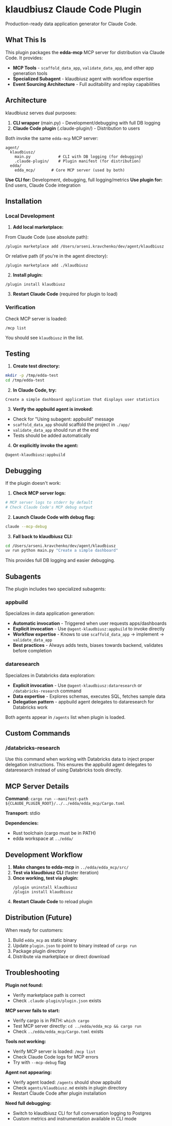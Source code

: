 # klaudbiusz Claude Code Plugin

Production-ready data application generator for Claude Code.

## What This Is

This plugin packages the **edda-mcp** MCP server for distribution via Claude Code. It provides:

- **MCP Tools** - `scaffold_data_app`, `validate_data_app`, and other app generation tools
- **Specialized Subagent** - klaudbiusz agent with workflow expertise
- **Event Sourcing Architecture** - Full auditability and replay capabilities

## Architecture

klaudbiusz serves dual purposes:
1. **CLI wrapper** (main.py) - Development/debugging with full DB logging
2. **Claude Code plugin** (.claude-plugin/) - Distribution to users

Both invoke the same `edda-mcp` MCP server:

```
agent/
  klaudbiusz/
    main.py            # CLI with DB logging (for debugging)
    .claude-plugin/    # Plugin manifest (for distribution)
  edda/
    edda_mcp/       # Core MCP server (used by both)
```

**Use CLI for:** Development, debugging, full logging/metrics
**Use plugin for:** End users, Claude Code integration

## Installation

### Local Development

1. **Add local marketplace:**

From Claude Code (use absolute path):
```
/plugin marketplace add /Users/arseni.kravchenko/dev/agent/klaudbiusz
```

Or relative path (if you're in the agent directory):
```
/plugin marketplace add ./klaudbiusz
```

2. **Install plugin:**
```
/plugin install klaudbiusz
```

3. **Restart Claude Code** (required for plugin to load)

### Verification

Check MCP server is loaded:
```
/mcp list
```

You should see `klaudbiusz` in the list.

## Testing

1. **Create test directory:**
```bash
mkdir -p /tmp/edda-test
cd /tmp/edda-test
```

2. **In Claude Code, try:**
```
Create a simple dashboard application that displays user statistics
```

3. **Verify the appbuild agent is invoked:**
- Check for "Using subagent: appbuild" message
- `scaffold_data_app` should scaffold the project in `./app/`
- `validate_data_app` should run at the end
- Tests should be added automatically

4. **Or explicitly invoke the agent:**
```
@agent-klaudbiusz:appbuild
```

## Debugging

If the plugin doesn't work:

1. **Check MCP server logs:**
```bash
# MCP server logs to stderr by default
# Check Claude Code's MCP debug output
```

2. **Launch Claude Code with debug flag:**
```bash
claude --mcp-debug
```

3. **Fall back to klaudbiusz CLI:**
```bash
cd /Users/arseni.kravchenko/dev/agent/klaudbiusz
uv run python main.py "Create a simple dashboard"
```

This provides full DB logging and easier debugging.

## Subagents

The plugin includes two specialized subagents:

### appbuild
Specializes in data application generation:
- **Automatic invocation** - Triggered when user requests apps/dashboards
- **Explicit invocation** - Use `@agent-klaudbiusz:appbuild` to invoke directly
- **Workflow expertise** - Knows to use `scaffold_data_app` → implement → `validate_data_app`
- **Best practices** - Always adds tests, biases towards backend, validates before completion

### dataresearch
Specializes in Databricks data exploration:
- **Explicit invocation** - Use `@agent-klaudbiusz:dataresearch` or `/databricks-research` command
- **Data expertise** - Explores schemas, executes SQL, fetches sample data
- **Delegation pattern** - appbuild agent delegates to dataresearch for Databricks work

Both agents appear in `/agents` list when plugin is loaded.

## Custom Commands

### /databricks-research
Use this command when working with Databricks data to inject proper delegation instructions.
This ensures the appbuild agent delegates to dataresearch instead of using Databricks tools directly.

## MCP Server Details

**Command:** `cargo run --manifest-path ${CLAUDE_PLUGIN_ROOT}/../../edda/edda_mcp/Cargo.toml`

**Transport:** stdio

**Dependencies:**
- Rust toolchain (cargo must be in PATH)
- edda workspace at `../edda/`

## Development Workflow

1. **Make changes to edda-mcp** in `../edda/edda_mcp/src/`
2. **Test via klaudbiusz CLI** (faster iteration)
3. **Once working, test via plugin:**
   ```
   /plugin uninstall klaudbiusz
   /plugin install klaudbiusz
   ```
4. **Restart Claude Code** to reload plugin

## Distribution (Future)

When ready for customers:

1. Build `edda_mcp` as static binary
2. Update `plugin.json` to point to binary instead of `cargo run`
3. Package plugin directory
4. Distribute via marketplace or direct download

## Troubleshooting

**Plugin not found:**
- Verify marketplace path is correct
- Check `.claude-plugin/plugin.json` exists

**MCP server fails to start:**
- Verify cargo is in PATH: `which cargo`
- Test MCP server directly: `cd ../edda/edda_mcp && cargo run`
- Check `../edda/edda_mcp/Cargo.toml` exists

**Tools not working:**
- Verify MCP server is loaded: `/mcp list`
- Check Claude Code logs for MCP errors
- Try with `--mcp-debug` flag

**Agent not appearing:**
- Verify agent loaded: `/agents` should show appbuild
- Check `agents/klaudbiusz.md` exists in plugin directory
- Restart Claude Code after plugin installation

**Need full debugging:**
- Switch to klaudbiusz CLI for full conversation logging to Postgres
- Custom metrics and instrumentation available in CLI mode
